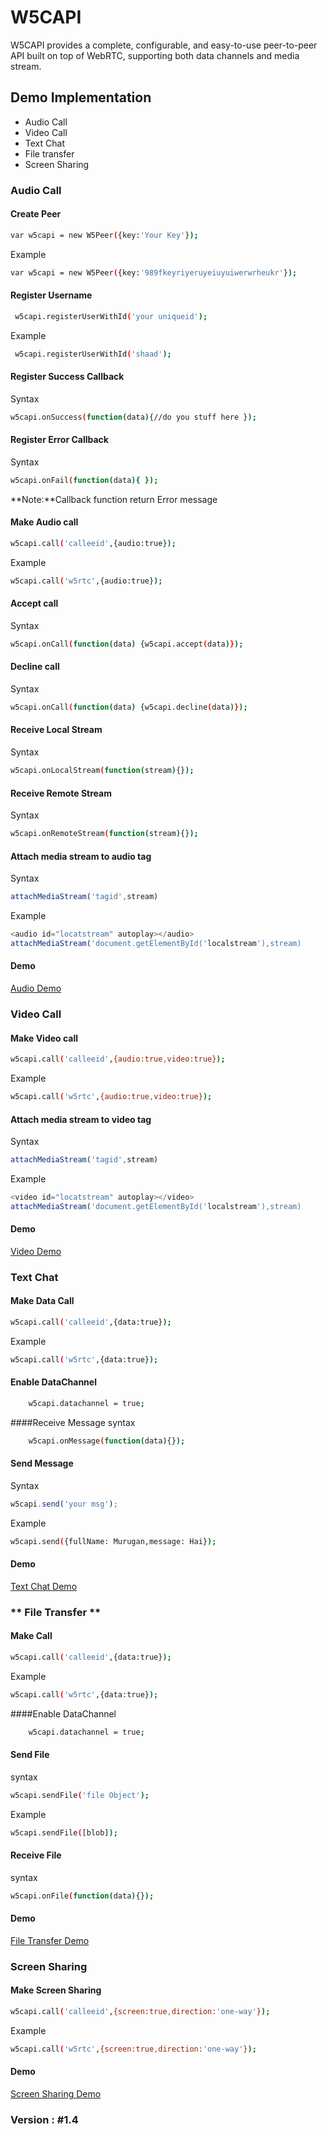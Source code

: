 # W5CAPI

W5CAPI provides a complete, configurable, and easy-to-use peer-to-peer API built on top of WebRTC, supporting both data channels and media stream.
## Demo Implementation 
  - Audio Call
  - Video Call
  - Text Chat
  - File transfer
  - Screen Sharing

### Audio Call 

#### Create Peer
```sh
var w5capi = new W5Peer({key:'Your Key'});
```
Example
```sh
var w5capi = new W5Peer({key:'989fkeyriyeruyeiuyuiwerwrheukr'});
```
#### Register Username
```sh
 w5capi.registerUserWithId('your uniqueid');
```
 Example
```sh
 w5capi.registerUserWithId('shaad');
```
#### Register Success Callback
Syntax
```sh
w5capi.onSuccess(function(data){//do you stuff here });
```
#### Register Error Callback
Syntax
```sh
w5capi.onFail(function(data){ });
```
**Note:**Callback function return Error message

#### Make Audio call
```sh
w5capi.call('calleeid',{audio:true});
```
Example
```sh
w5capi.call('w5rtc',{audio:true});
```
#### Accept call
Syntax
```sh
w5capi.onCall(function(data) {w5capi.accept(data)});
```
#### Decline call
Syntax
```sh
w5capi.onCall(function(data) {w5capi.decline(data)});
```
#### Receive Local Stream
Syntax
```sh
w5capi.onLocalStream(function(stream){});
```
#### Receive Remote Stream
Syntax
```sh
w5capi.onRemoteStream(function(stream){});
```
#### Attach media stream to audio tag
Syntax
```javascript
attachMediaStream('tagid',stream)
```
Example
```javascript
<audio id="locatstream" autoplay></audio>
attachMediaStream('document.getElementById('localstream'),stream)
```
#### Demo
   [Audio Demo](https://w5rtc.com/demo/voicewindow.php)

### Video Call 
#### Make Video call
```sh
w5capi.call('calleeid',{audio:true,video:true});
```
Example
```sh
w5capi.call('w5rtc',{audio:true,video:true});
```
#### Attach media stream to video tag
Syntax
```javascript
attachMediaStream('tagid',stream)
```
Example
```javascript
<video id="locatstream" autoplay></video>
attachMediaStream('document.getElementById('localstream'),stream)
```
#### Demo
   [Video Demo](https://w5rtc.com/demo/videowindow.php)

### Text Chat
#### Make Data Call
```sh
w5capi.call('calleeid',{data:true});
```
Example
```sh
w5capi.call('w5rtc',{data:true});
```
#### Enable DataChannel
```sh
    w5capi.datachannel = true;
```
####Receive Message
syntax
```sh
    w5capi.onMessage(function(data){});
```
#### Send Message
Syntax
```javascript
w5capi.send('your msg');
```
Example
```sh
w5capi.send({fullName: Murugan,message: Hai});
```
#### Demo
   [Text Chat Demo](https://w5rtc.com/demo/chatwindow.php)

### ** File Transfer **
#### Make Call
```sh
w5capi.call('calleeid',{data:true});
```
Example
```sh
w5capi.call('w5rtc',{data:true});
```
####Enable  DataChannel
```sh
    w5capi.datachannel = true;
```
#### Send File
syntax
```sh
w5capi.sendFile('file Object');
```
Example
```sh
w5capi.sendFile([blob]);
```

#### Receive File
syntax
```sh
w5capi.onFile(function(data){});
```
#### Demo
   [File Transfer Demo](https://w5rtc.com/demo/filetransferwindow.php)
   
### Screen Sharing
#### Make Screen Sharing
```sh
w5capi.call('calleeid',{screen:true,direction:'one-way'});
```
Example
```sh
w5capi.call('w5rtc',{screen:true,direction:'one-way'});
```
#### Demo
   [Screen Sharing Demo](https://w5rtc.com/demo/screensharingwindow.php)




### Version :  #1.4





